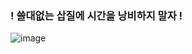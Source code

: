 ### ! 쓸대없는 삽질에 시간을 낭비하지 말자 ! 

![image](https://user-images.githubusercontent.com/110442250/189796559-3bb8e5b3-1229-4f3b-85cb-3d54c69579de.png)
